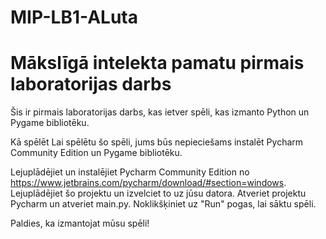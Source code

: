 # MIP-LB1-ALuta
# Mākslīgā intelekta pamatu pirmais laboratorijas darbs
Šis ir pirmais laboratorijas darbs, kas ietver spēli, kas izmanto Python un Pygame bibliotēku.

Kā spēlēt
Lai spēlētu šo spēli, jums būs nepieciešams instalēt Pycharm Community Edition un Pygame bibliotēku.

Lejuplādējiet un instalējiet Pycharm Community Edition no https://www.jetbrains.com/pycharm/download/#section=windows.
Lejuplādējiet šo projektu un izvelciet to uz jūsu datora.
Atveriet projektu Pycharm un atveriet main.py.
Noklikšķiniet uz "Run" pogas, lai sāktu spēli.


Paldies, ka izmantojat mūsu spēli!
